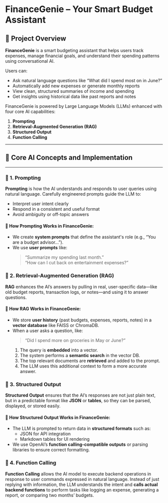 # FinanceGenie – Your Smart Budget Assistant


## 📘 Project Overview

**FinanceGenie** is a smart budgeting assistant that helps users track expenses, manage financial goals, and understand their spending patterns using conversational AI. 

Users can:
- Ask natural language questions like “What did I spend most on in June?”
- Automatically add new expenses or generate monthly reports
- View clean, structured summaries of income and spending
- Get insights using historical data like past reports and notes

FinanceGenie is powered by Large Language Models (LLMs) enhanced with four core AI capabilities:

1. **Prompting**
2. **Retrieval-Augmented Generation (RAG)**
3. **Structured Output**
4. **Function Calling**

---

## 🧠 Core AI Concepts and Implementation

---

### 🔹 1. Prompting

**Prompting** is how the AI understands and responds to user queries using natural language. Carefully engineered prompts guide the LLM to:
- Interpret user intent clearly
- Respond in a consistent and useful format
- Avoid ambiguity or off-topic answers

#### 🔧 How Prompting Works in FinanceGenie:
- We create **system prompts** that define the assistant's role (e.g., “You are a budget advisor…”).
- We use **user prompts** like:  
  > “Summarize my spending last month.”  
  > “How can I cut back on entertainment expenses?”

### 🔹 2. Retrieval-Augmented Generation (RAG)

**RAG** enhances the AI’s answers by pulling in real, user-specific data—like old budget reports, transaction logs, or notes—and using it to answer questions.

#### 🔧 How RAG Works in FinanceGenie:
- We store **user history** (past budgets, expenses, reports, notes) in a **vector database** like FAISS or ChromaDB.
- When a user asks a question, like:  
  > “Did I spend more on groceries in May or June?”  
  1. The query is **embedded** into a vector.
  2. The system performs a **semantic search** in the vector DB.
  3. The top relevant documents are **retrieved** and added to the prompt.
  4. The LLM uses this additional context to form a more accurate answer.

### 🔹 3. Structured Output

**Structured Output** ensures that the AI’s responses are not just plain text, but in a predictable format like **JSON** or **tables**, so they can be parsed, displayed, or stored easily.

#### 🔧 How Structured Output Works in FinanceGenie:
- The LLM is prompted to return data in **structured formats** such as:
  - JSON for API integration
  - Markdown tables for UI rendering
- We use OpenAI’s **function calling-compatible outputs** or parsing libraries to ensure correct formatting.

### 🔹 4. Function Calling

**Function Calling** allows the AI model to execute backend operations in response to user commands expressed in natural language. Instead of just replying with information, the LLM understands the intent and **calls actual backend functions** to perform tasks like logging an expense, generating a report, or comparing two months’ budgets.